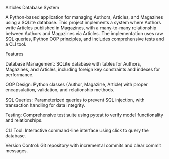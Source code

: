 Articles Database System

A Python-based application for managing Authors, Articles, and Magazines using a SQLite database. This project implements a system where Authors write Articles published in Magazines, with a many-to-many relationship between Authors and Magazines via Articles. The implementation uses raw SQL queries, Python OOP principles, and includes comprehensive tests and a CLI tool.

Features





Database Management: SQLite database with tables for Authors, Magazines, and Articles, including foreign key constraints and indexes for performance.



OOP Design: Python classes (Author, Magazine, Article) with proper encapsulation, validation, and relationship methods.



SQL Queries: Parameterized queries to prevent SQL injection, with transaction handling for data integrity.



Testing: Comprehensive test suite using pytest to verify model functionality and relationships.



CLI Tool: Interactive command-line interface using click to query the database.



Version Control: Git repository with incremental commits and clear commit messages.

